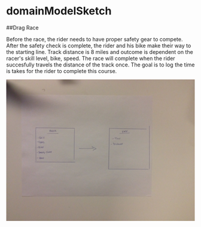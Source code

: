 # domainModelSketch


##Drag Race

Before the race, the rider needs to have proper safety gear to compete. After the safety check is complete, the rider and his bike make their way to the starting line. Track distance is 8 miles and outcome is dependent on the racer's skill level, bike, speed. The race will complete when the rider succesfully travels the distance of the track once. The goal is to log the time is takes for the rider to complete this course. 

![domain model](domainmodel.png)
